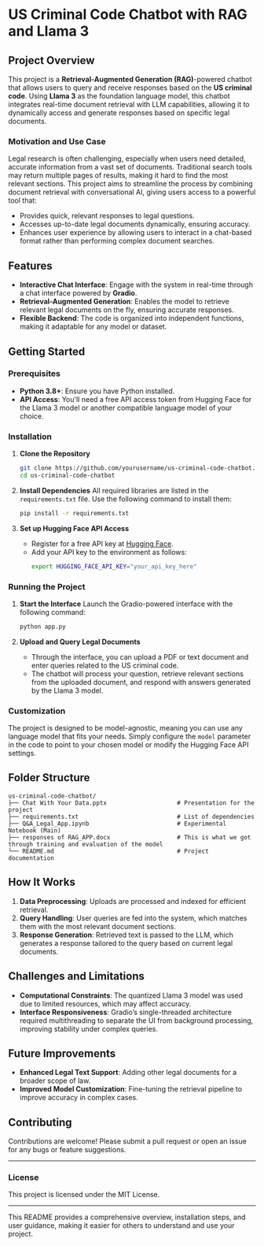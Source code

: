 # US Criminal Code Chatbot with RAG and Llama 3

## Project Overview

This project is a **Retrieval-Augmented Generation (RAG)**-powered chatbot that allows users to query and receive responses based on the **US criminal code**. Using **Llama 3** as the foundation language model, this chatbot integrates real-time document retrieval with LLM capabilities, allowing it to dynamically access and generate responses based on specific legal documents. 

### Motivation and Use Case

Legal research is often challenging, especially when users need detailed, accurate information from a vast set of documents. Traditional search tools may return multiple pages of results, making it hard to find the most relevant sections. This project aims to streamline the process by combining document retrieval with conversational AI, giving users access to a powerful tool that:
- Provides quick, relevant responses to legal questions.
- Accesses up-to-date legal documents dynamically, ensuring accuracy.
- Enhances user experience by allowing users to interact in a chat-based format rather than performing complex document searches.

## Features

- **Interactive Chat Interface**: Engage with the system in real-time through a chat interface powered by **Gradio**.
- **Retrieval-Augmented Generation**: Enables the model to retrieve relevant legal documents on the fly, ensuring accurate responses.
- **Flexible Backend**: The code is organized into independent functions, making it adaptable for any model or dataset. 

## Getting Started

### Prerequisites

- **Python 3.8+**: Ensure you have Python installed.
- **API Access**: You'll need a free API access token from Hugging Face for the Llama 3 model or another compatible language model of your choice.

### Installation

1. **Clone the Repository**
   ```bash
   git clone https://github.com/yourusername/us-criminal-code-chatbot.git
   cd us-criminal-code-chatbot
   ```

2. **Install Dependencies**
   All required libraries are listed in the `requirements.txt` file. Use the following command to install them:
   ```bash
   pip install -r requirements.txt
   ```

3. **Set up Hugging Face API Access**
   - Register for a free API key at [Hugging Face](https://huggingface.co/).
   - Add your API key to the environment as follows:
     ```bash
     export HUGGING_FACE_API_KEY="your_api_key_here"
     ```

### Running the Project

1. **Start the Interface**
   Launch the Gradio-powered interface with the following command:
   ```bash
   python app.py
   ```

2. **Upload and Query Legal Documents**
   - Through the interface, you can upload a PDF or text document and enter queries related to the US criminal code.
   - The chatbot will process your question, retrieve relevant sections from the uploaded document, and respond with answers generated by the Llama 3 model.

### Customization

The project is designed to be model-agnostic, meaning you can use any language model that fits your needs. Simply configure the `model` parameter in the code to point to your chosen model or modify the Hugging Face API settings.

## Folder Structure

```
us-criminal-code-chatbot/
├── Chat With Your Data.pptx                    # Presentation for the project 
├── requirements.txt                            # List of dependencies
├── Q&A_Legal_App.ipynb                         # Experimental Notebook (Main)
├── responses of RAG_APP.docx                   # This is what we got through training and evaluation of the model 
└── README.md                                   # Project documentation
```

## How It Works

1. **Data Preprocessing**: Uploads are processed and indexed for efficient retrieval.
2. **Query Handling**: User queries are fed into the system, which matches them with the most relevant document sections.
3. **Response Generation**: Retrieved text is passed to the LLM, which generates a response tailored to the query based on current legal documents.

## Challenges and Limitations

- **Computational Constraints**: The quantized Llama 3 model was used due to limited resources, which may affect accuracy.
- **Interface Responsiveness**: Gradio’s single-threaded architecture required multithreading to separate the UI from background processing, improving stability under complex queries.

## Future Improvements

- **Enhanced Legal Text Support**: Adding other legal documents for a broader scope of law.
- **Improved Model Customization**: Fine-tuning the retrieval pipeline to improve accuracy in complex cases.

## Contributing

Contributions are welcome! Please submit a pull request or open an issue for any bugs or feature suggestions.

---

### License

This project is licensed under the MIT License.

---

This README provides a comprehensive overview, installation steps, and user guidance, making it easier for others to understand and use your project.